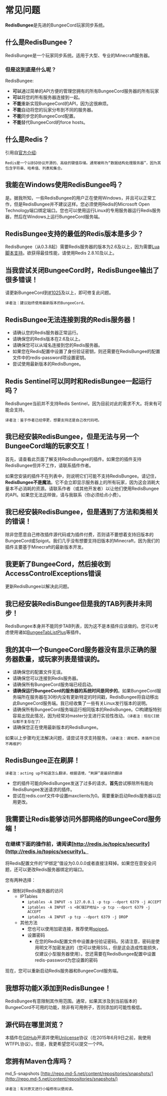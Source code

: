 # 常见问题

**RedisBungee**是先进的BungeeCord玩家同步系统。

## 什么是RedisBungee？

RedisBungee是一个玩家同步系统。适用于大型、专业的Minecraft服务器。

### 但是这到底是什么呢？

RedisBungee:

* **可以**通过简单的API方便的管理您拥有的所有BungeeCord服务器的所有玩家
* **可以**将您的所有服务器连接到一起。
* **不能**重新实现BungeeCord的API，因为这很麻烦。
* **不能**自动将您的玩家分布到不同的服务器。
* **不能**同步您的BungeeCord配置。
* **不能**替代BungeeCord的force hosts。

## 什么是Redis？

引用自[官方介绍](http://redis.io/topics/introduction):

```text
Redis是一个以BSD协议开源的、高级的键值存储。通常被称为“数据结构处理服务器”，因为其包含字符串、哈希值、列表和集合。
```

## 我能在Windows使用RedisBungee吗？

是。据我所知，一些RedisBungee的用户正在使用Windows，并且可以正常工作，但是RedisBungee并不建议这样。您必须使用Redis的Microsoft Open Technology端口绑定端口。您也可以使用运行Linux的专用服务器运行Redis服务器，然后在Windows上运行BungeeCord服务端。

## RedisBungee支持的最低的Redis版本是多少？

RedisBungee（从0.3.8起）需要Redis服务器的版本为2.6及以上，因为需要[Lua脚本支持](http://redis.io/commands/eval)。欲获得最佳性能，请使用Redis 2.8.10及以上。

## 当我尝试关闭BungeeCord时，RedisBungee输出了很多错误！

请更新BungeeCord到[\#1025](http://ci.md-5.net/job/BungeeCord/1025/)及以上，即可修复此问题。

`译者注：建议始终使用最新版本的BungeeCord。`

## RedisBungee无法连接到我的Redis服务器！

* 请确认您的Redis服务器正常运行。
* 请确保您的Redis版本在2.6及以上。
* 请确保您可以从域名连接到您的Redis服务器。
* 如果您在Redis配置中设置了身份验证密钥，则还需要在RedisBungee的配置文件中的redis-password项设置密钥。
* 尝试使用最新版本的RedisBungee。

## Redis Sentinel可以同时和RedisBungee一起运行吗？

RedisBungee当前并不支持Redis Sentinel，因为目前对此的需求不大。将来有可能会支持。

`译者注：鉴于作者已经停更，想要支持还是自己改代码吧。`

## 我已经安装RedisBungee，但是无法与另一个BungeeCord端的玩家交互！

首先，请查看此页面了解支持RedisBungee的插件。如果您的插件支持RedisBungee但并不工作，请联系插件作者。

如果您安装的插件不在列表中，则说明它们可能不支持RedisBungee。请记住，**RedisBungee不是魔法**。它不会立即显示服务器上的所有玩家，因为这会消耗大量本不必消耗的资源。请联系作者（或其他开发者）以让他们使用RedisBungee的API。如果您无法这样做，请与我联系（你必须给点小费）。

## 我已经安装RedisBungee，但是遇到了方法和类相关的错误！

除非您愿意自己修改插件源代码或为插件付费，否则请不要想着支持旧版本的BungeeCord或Spigot。我们几乎没有想要支持旧版本的Minecraft，因为我们的插件主要基于Minecraft的最新版本开发。

## 我更新了BungeeCord，然后接收到AccessControlExceptions错误

更新RedisBungee以解决此问题。

## 我已经安装RedisBungee但是我的TAB列表并未同步！

RedisBungee本身并不能同步TAB列表，因为这不是本插件应该做的。您可以考虑使用诸如[BungeeTabListPlus](http://www.spigotmc.org/resources/bungeetablistplus.313/)等插件。

## 我的其中一个BungeeCord服务器没有显示正确的服务器数量，或玩家列表是错误的。

* 请确保您的配置文件无误。
* 请确保您可以连接到Redis服务器。
* 请确保所有BungeeCord服务端已经启动。
* **请确保运行BungeeCord的服务器的系统时间是同步的**。如果BungeeCord服务端所在服务器在30秒内没有更新特定的时间戳，RedisBungee将自动移出此BungeeCord服务端。我已经收集了一些有关Linux发行版本的说明。
* 请确保所有BungeeCord服务端运行相同版本的RedisBungee。CI构建版特别容易出现此情况，因为经常对master分支进行实验性改动。`（译者注：现在CI貌似都不复存在了）`
* 请确保您正在使用最新版本的RedisBungee。

如果以上步骤均无法解决问题，请尝试寻求支持服务。`（译者注：请知悉，本插件已经不再维护）`

## RedisBungee正在刷屏！

`译者注：acting up不知道怎么翻译，根据语境，“刷屏”是最好的翻译`

* 您的插件可能向RedisBungee发送了过多的请求。**首先**尝试移除所有能向RedisBungee发送请求的插件。
* 尝试在redis.conf文件中设置maxclients为0。需要重新启动Redis服务器以应用更改。

## 我需要让Redis能够访问外部网络的BungeeCord服务端！

### 在继续下面的操作前，请阅读[http://redis.io/topics/security](http://redis.io/topics/security)。

将Redis配置文件的“IP绑定”值设为0.0.0.0或者直接注释掉。如果您在意安全问题，还可以更改Redis服务器绑定的端口。

您有两种选择：

* 限制对Redis服务器的访问
  * IPTables
    * `iptables -A INPUT -s 127.0.0.1 -p tcp --dport 6379 -j ACCEPT`
    * `iptables -A INPUT -s <BC端IP地址> -p tcp --dport 6379 -j ACCEPT`
    * `iptables -A INPUT -p tcp --dport 6379 -j DROP`
  * 其他方法
    * 您也可以使用加密连接，推荐使用[spiped](https://www.tarsnap.com/spiped.html)。
    * 设置密码
      * 在您的Redis配置文件中设置身份验证密码。另请注意，密码是使用明文不加密发送的（您可以使用SSL，但是这会造成性能损失，仅建议小型服务器使用）。您还需要在RedisBungee配置中设置redis-password为您设置的密码

现在，您可以重新启动Redis服务器和BungeeCord服务端。

## 我想将功能X添加到RedisBungee！

RedisBungee有意限制其作用范围。通常，如果其涉及到当前版本的BungeeCord不可用的功能，除非有可用例子，否则添加的可能性极低。

## 源代码在哪里浏览？

本插件在[GitHub](https://github.com/thechunknetwork/RedisBungee)开源并使用[Unlicense](http://unlicense.org/)协议（在2015年6月9日之前，我使用WTFPL协议）。但是，我更希望您可以提交一个PR。

## 您拥有Maven仓库吗？

md\_5-snapshots [http://repo.md-5.net/content/repositories/snapshots/](http://repo.md-5.net/content/repositories/snapshots/)

`译者注：有对原文进行小幅修改以便阅读。`


